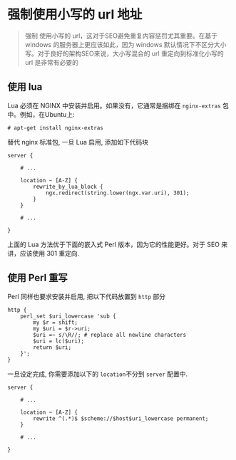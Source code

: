 
# 强制使用小写的 url 地址

> 强制 使用小写的 url，这对于SEO避免重复内容惩罚尤其重要。在基于 windows 的服务器上更应该如此，因为 windows 默认情况下不区分大小写。对于良好的架构SEO来说，大小写混合的 url 重定向到标准化小写的 url 是非常有必要的





## 使用 lua
Lua 必须在 NGINX 中安装并启用。如果没有，它通常是捆绑在 `nginx-extras` 包中。例如，在Ubuntu上:
```
# apt-get install nginx-extras
```
替代 nginx 标准包, 一旦 Lua 启用, 添加如下代码块
```nginx
server {
 
    # ...
 
    location ~ [A-Z] {
        rewrite_by_lua_block {
            ngx.redirect(string.lower(ngx.var.uri), 301);
        }
    }
 
    # ...
 
}
```
上面的 Lua 方法优于下面的嵌入式 Perl 版本，因为它的性能更好。对于 SEO 来讲，应该使用 301 重定向.

## 使用 Perl 重写
Perl 同样也要求安装并启用, 把以下代码放置到 `http` 部分
```nginx
http {
    perl_set $uri_lowercase 'sub {
        my $r = shift;
        my $uri = $r->uri;
        $uri =~ s/\R//; # replace all newline characters
        $uri = lc($uri);
        return $uri;
    }';
}
```
一旦设定完成, 你需要添加以下的 `location`不分到 `server` 配置中. 
```nginx
server {
 
    # ...
 
    location ~ [A-Z] {
        rewrite ^(.*)$ $scheme://$host$uri_lowercase permanent;
    }
 
    # ...
 
}
```

